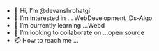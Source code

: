 - 👋 Hi, I’m @devanshrohatgi
- 👀 I’m interested in ...  WebDevelopment ,Ds-Algo
- 🌱 I’m currently learning ...Webd
- 💞️ I’m looking to collaborate on ...open source
- 📫 How to reach me ...

<!---
devanshrohatgi/devanshrohatgi is a ✨ special ✨ repository because its `README.md` (this file) appears on your GitHub profile.
You can click the Preview link to take a look at your changes.
--->
